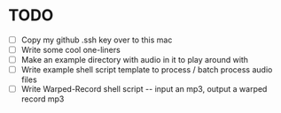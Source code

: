 # TODO

- [ ] Copy my github .ssh key over to this mac
- [ ] Write some cool one-liners
- [ ] Make an example directory with audio in it to play around with
- [ ] Write example shell script template to process / batch process audio files
- [ ] Write Warped-Record shell script -- input an mp3, output a warped record mp3
